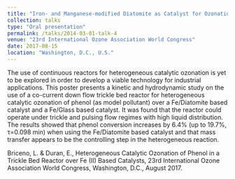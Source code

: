 ```yaml
---
title: "Iron- and Manganese-modified Diatomite as Catalyst for Ozonation of Wastewater"
collection: talks
type: "Oral presentation"
permalink: /talks/2014-03-01-talk-4
venue: "23rd International Ozone Association World Congress"
date: 2017-08-15
location: "Washington, D.C., U.S."
---
```


The use of continuous reactors for heterogeneous catalytic ozonation is yet to be explored in order to develop a viable technology for industrial applications. This poster presents a kinetic and hydrodynamic study on the use of a co-current down flow trickle bed reactor for heterogeneous catalytic ozonation of phenol (as model pollutant) over a Fe/Diatomite based catalyst and a Fe/Glass based catalyst. It was found that the reactor could operate under trickle and pulsing flow regimes with high liquid distribution. The results showed that phenol conversion increases by 6.4% (up to 19.7%, τ=0.098 min) when using the Fe/Diatomite based catalyst and that mass transfer appears to be the controlling step in the heterogeneous reaction.

Briceno, L. & Duran, E., Heterogeneous Catalytic Ozonation of Phenol in a Trickle Bed Reactor over Fe (II) Based Catalysts, 23rd International Ozone Association World Congress, Washington, D.C., August 2017.


